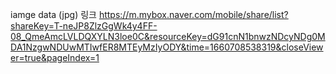 iamge data (jpg) 링크 
https://m.mybox.naver.com/mobile/share/list?shareKey=T-neJP8ZlzGgWk4y4FF-08_QmeAmcLVLDQXYLN3loe0C&resourceKey=dG91cnN1bnwzNDcyNDg0MDA1NzgwNDUwMTIwfER8MTEyMzIyODY&time=1660708538319&closeViewer=true&pageIndex=1
